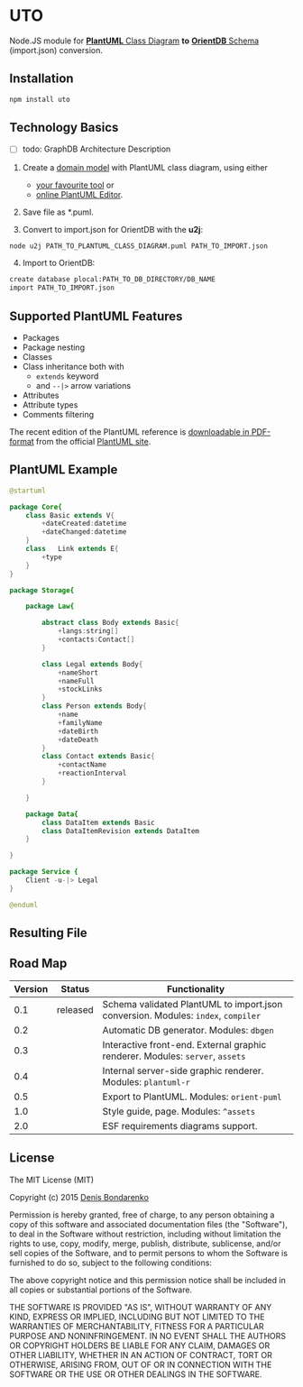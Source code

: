 # UTO

Node.JS module for [**PlantUML** Class Diagram](http://plantuml.sourceforge.net/classes.html) **to** [**OrientDB** Schema](http://orientdb.com/docs/last/Schema.html) (import.json) conversion.

## Installation

```sh
npm install uto
```

## Technology Basics

- [ ] todo: GraphDB Architecture Description 

1) Create a [domain model](http://www.uml-diagrams.org/class-diagrams-overview.html#domain-model-diagram) with PlantUML class diagram, using either  
	* [your favourite tool](http://plantuml.sourceforge.net/running.html) or
	* [online PlantUML Editor](http://itms.pro/).

2) Save file as *.puml.

3) Convert to import.json for OrientDB with the **u2j**:

```sh
node u2j PATH_TO_PLANTUML_CLASS_DIAGRAM.puml PATH_TO_IMPORT.json
```

4) Import to OrientDB:

```sh
create database plocal:PATH_TO_DB_DIRECTORY/DB_NAME
import PATH_TO_IMPORT.json
```

## Supported PlantUML Features

* Packages
* Package nesting
* Classes
* Class inheritance both with
	* ```extends``` keyword
	* and ```--|>``` arrow variations
* Attributes
* Attribute types
* Comments filtering

The recent edition of the PlantUML reference is [downloadable in PDF-format](http://plantuml.sourceforge.net/PlantUML_Language_Reference_Guide.pdf) from the official [PlantUML site](http://plantuml.sourceforge.net).

## PlantUML Example

```java
@startuml

package Core{
	class Basic extends V{
		+dateCreated:datetime
		+dateChanged:datetime
	}
	class	Link extends E{
		+type
	}
}

package Storage{

	package Law{

		abstract class Body extends Basic{
			+langs:string[]
			+contacts:Contact[]
		}

		class Legal extends Body{
			+nameShort
			+nameFull
			+stockLinks
		}
		class Person extends Body{
			+name
			+familyName
			+dateBirth
			+dateDeath
		}
		class Contact extends Basic{
			+contactName
			+reactionInterval
		}

	}

	package Data{
		class DataItem extends Basic
		class DataItemRevision extends DataItem
	}

}

package Service {
	Client -u-|> Legal
}

@enduml
```

## Resulting File

## Road Map
|Version  |Status     |Functionality |
|---      |---        |---           |
|0.1      |released   |Schema validated PlantUML to import.json conversion. Modules: ```index```, ```compiler``` |
|0.2      |           |Automatic DB generator. Modules: ```dbgen``` |
|0.3      |           |Interactive front-end. External graphic renderer. Modules: ```server```, ```assets``` |
|0.4      |           |Internal server-side graphic renderer. Modules: ```plantuml-r``` |
|0.5      |           |Export to PlantUML. Modules: ```orient-puml``` |
|1.0      |           |Style guide, page. Modules: ```^assets```|
|2.0      |           |ESF requirements diagrams support.|

## License

The MIT License (MIT)

Copyright (c) 2015 [Denis Bondarenko](https://github.com/bondden)

Permission is hereby granted, free of charge, to any person obtaining a copy
of this software and associated documentation files (the "Software"), to deal
in the Software without restriction, including without limitation the rights
to use, copy, modify, merge, publish, distribute, sublicense, and/or sell
copies of the Software, and to permit persons to whom the Software is
furnished to do so, subject to the following conditions:

The above copyright notice and this permission notice shall be included in all
copies or substantial portions of the Software.

THE SOFTWARE IS PROVIDED "AS IS", WITHOUT WARRANTY OF ANY KIND, EXPRESS OR
IMPLIED, INCLUDING BUT NOT LIMITED TO THE WARRANTIES OF MERCHANTABILITY,
FITNESS FOR A PARTICULAR PURPOSE AND NONINFRINGEMENT. IN NO EVENT SHALL THE
AUTHORS OR COPYRIGHT HOLDERS BE LIABLE FOR ANY CLAIM, DAMAGES OR OTHER
LIABILITY, WHETHER IN AN ACTION OF CONTRACT, TORT OR OTHERWISE, ARISING FROM,
OUT OF OR IN CONNECTION WITH THE SOFTWARE OR THE USE OR OTHER DEALINGS IN THE
SOFTWARE.
